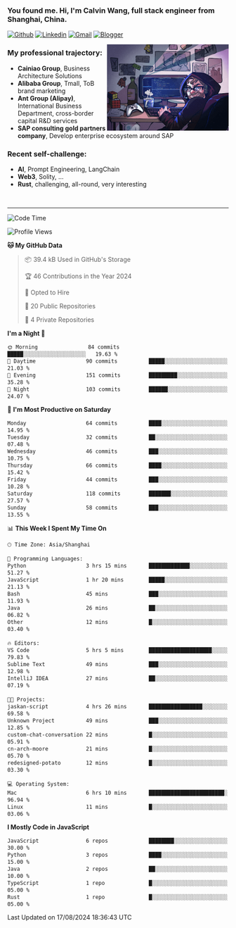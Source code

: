 <!-- Greeting -->
### You found me. Hi, I'm Calvin Wang, full stack engineer from Shanghai, China.

[![Github](https://img.shields.io/badge/-Github-000?style=flat&logo=Github&logoColor=white)](https://github.com/wangjunneil)
[![Linkedin](https://img.shields.io/badge/-LinkedIn-blue?style=flat&logo=Linkedin&logoColor=white)](https://www.linkedin.com/in/wangjunneil/)
[![Gmail](https://img.shields.io/badge/-Gmail-c14438?style=flat&logo=Gmail&logoColor=white)](mailto:wangjunneil@gmail.com)
[![Blogger](https://img.shields.io/badge/-Blogger-gray?style=flat&logo=Blogger&logoColor=white)](https://www.wangjun.dev)

<!--Introduction -->

<img align="right" alt="img" src="https://raw.githubusercontent.com/wangjunneil/wangjunneil/main/imgs/cover_image.png" width="55%" height="auto" />

### My professional trajectory: 
- **Cainiao Group**, Business Architecture Solutions
- **Alibaba Group**, Tmall, ToB brand marketing
- **Ant Group (Alipay)**, International Business Department, cross-border capital R&D services
- **SAP consulting gold partners company**, Develop enterprise ecosystem around SAP
### Recent self-challenge:
- **AI**, Prompt Engineering, LangChain
- **Web3**, Solity, ...
- **Rust**, challenging, all-round, very interesting

<br/>

---
<!-- Your badges -->

<!--START_SECTION:waka-->
![Code Time](http://img.shields.io/badge/Code%20Time-241%20hrs%2049%20mins-blue)

![Profile Views](http://img.shields.io/badge/Profile%20Views-0-blue)

**🐱 My GitHub Data** 

> 📦 39.4 kB Used in GitHub's Storage 
 > 
> 🏆 46 Contributions in the Year 2024
 > 
> 💼 Opted to Hire
 > 
> 📜 20 Public Repositories 
 > 
> 🔑 4 Private Repositories 
 > 
**I'm a Night 🦉** 

```text
🌞 Morning                84 commits          █████░░░░░░░░░░░░░░░░░░░░   19.63 % 
🌆 Daytime                90 commits          █████░░░░░░░░░░░░░░░░░░░░   21.03 % 
🌃 Evening                151 commits         █████████░░░░░░░░░░░░░░░░   35.28 % 
🌙 Night                  103 commits         ██████░░░░░░░░░░░░░░░░░░░   24.07 % 
```
📅 **I'm Most Productive on Saturday** 

```text
Monday                   64 commits          ████░░░░░░░░░░░░░░░░░░░░░   14.95 % 
Tuesday                  32 commits          ██░░░░░░░░░░░░░░░░░░░░░░░   07.48 % 
Wednesday                46 commits          ███░░░░░░░░░░░░░░░░░░░░░░   10.75 % 
Thursday                 66 commits          ████░░░░░░░░░░░░░░░░░░░░░   15.42 % 
Friday                   44 commits          ███░░░░░░░░░░░░░░░░░░░░░░   10.28 % 
Saturday                 118 commits         ███████░░░░░░░░░░░░░░░░░░   27.57 % 
Sunday                   58 commits          ███░░░░░░░░░░░░░░░░░░░░░░   13.55 % 
```


📊 **This Week I Spent My Time On** 

```text
🕑︎ Time Zone: Asia/Shanghai

💬 Programming Languages: 
Python                   3 hrs 15 mins       █████████████░░░░░░░░░░░░   51.27 % 
JavaScript               1 hr 20 mins        █████░░░░░░░░░░░░░░░░░░░░   21.13 % 
Bash                     45 mins             ███░░░░░░░░░░░░░░░░░░░░░░   11.93 % 
Java                     26 mins             ██░░░░░░░░░░░░░░░░░░░░░░░   06.82 % 
Other                    12 mins             █░░░░░░░░░░░░░░░░░░░░░░░░   03.40 % 

🔥 Editors: 
VS Code                  5 hrs 5 mins        ████████████████████░░░░░   79.83 % 
Sublime Text             49 mins             ███░░░░░░░░░░░░░░░░░░░░░░   12.98 % 
IntelliJ IDEA            27 mins             ██░░░░░░░░░░░░░░░░░░░░░░░   07.19 % 

🐱‍💻 Projects: 
jaskan-script            4 hrs 26 mins       █████████████████░░░░░░░░   69.58 % 
Unknown Project          49 mins             ███░░░░░░░░░░░░░░░░░░░░░░   12.85 % 
custom-chat-conversation 22 mins             █░░░░░░░░░░░░░░░░░░░░░░░░   05.91 % 
cn-arch-moore            21 mins             █░░░░░░░░░░░░░░░░░░░░░░░░   05.70 % 
redesigned-potato        12 mins             █░░░░░░░░░░░░░░░░░░░░░░░░   03.30 % 

💻 Operating System: 
Mac                      6 hrs 10 mins       ████████████████████████░   96.94 % 
Linux                    11 mins             █░░░░░░░░░░░░░░░░░░░░░░░░   03.06 % 
```

**I Mostly Code in JavaScript** 

```text
JavaScript               6 repos             ████████░░░░░░░░░░░░░░░░░   30.00 % 
Python                   3 repos             ████░░░░░░░░░░░░░░░░░░░░░   15.00 % 
Java                     2 repos             ██░░░░░░░░░░░░░░░░░░░░░░░   10.00 % 
TypeScript               1 repo              █░░░░░░░░░░░░░░░░░░░░░░░░   05.00 % 
Rust                     1 repo              █░░░░░░░░░░░░░░░░░░░░░░░░   05.00 % 
```




 Last Updated on 17/08/2024 18:36:43 UTC
<!--END_SECTION:waka-->

